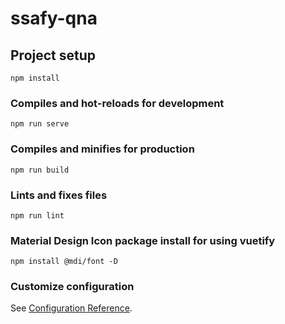 # ssafy-qna

## Project setup

```
npm install
```

### Compiles and hot-reloads for development

```
npm run serve
```

### Compiles and minifies for production

```
npm run build
```

### Lints and fixes files

```
npm run lint
```

### Material Design Icon package install for using vuetify

```
npm install @mdi/font -D
```

### Customize configuration

See [Configuration Reference](https://cli.vuejs.org/config/).

